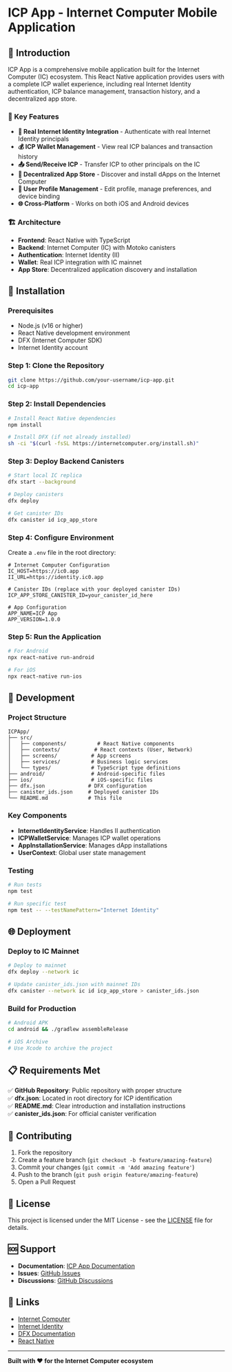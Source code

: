 # ICP App - Internet Computer Mobile Application

## 📱 Introduction

ICP App is a comprehensive mobile application built for the Internet Computer (IC) ecosystem. This React Native application provides users with a complete ICP wallet experience, including real Internet Identity authentication, ICP balance management, transaction history, and a decentralized app store.

### 🌟 Key Features

- **🔐 Real Internet Identity Integration** - Authenticate with real Internet Identity principals
- **💰 ICP Wallet Management** - View real ICP balances and transaction history
- **📤 Send/Receive ICP** - Transfer ICP to other principals on the IC
- **🛒 Decentralized App Store** - Discover and install dApps on the Internet Computer
- **👤 User Profile Management** - Edit profile, manage preferences, and device binding
- **🌐 Cross-Platform** - Works on both iOS and Android devices

### 🏗️ Architecture

- **Frontend**: React Native with TypeScript
- **Backend**: Internet Computer (IC) with Motoko canisters
- **Authentication**: Internet Identity (II)
- **Wallet**: Real ICP integration with IC mainnet
- **App Store**: Decentralized application discovery and installation

## 🚀 Installation

### Prerequisites

- Node.js (v16 or higher)
- React Native development environment
- DFX (Internet Computer SDK)
- Internet Identity account

### Step 1: Clone the Repository

```bash
git clone https://github.com/your-username/icp-app.git
cd icp-app
```

### Step 2: Install Dependencies

```bash
# Install React Native dependencies
npm install

# Install DFX (if not already installed)
sh -ci "$(curl -fsSL https://internetcomputer.org/install.sh)"
```

### Step 3: Deploy Backend Canisters

```bash
# Start local IC replica
dfx start --background

# Deploy canisters
dfx deploy

# Get canister IDs
dfx canister id icp_app_store
```

### Step 4: Configure Environment

Create a `.env` file in the root directory:

```env
# Internet Computer Configuration
IC_HOST=https://ic0.app
II_URL=https://identity.ic0.app

# Canister IDs (replace with your deployed canister IDs)
ICP_APP_STORE_CANISTER_ID=your_canister_id_here

# App Configuration
APP_NAME=ICP App
APP_VERSION=1.0.0
```

### Step 5: Run the Application

```bash
# For Android
npx react-native run-android

# For iOS
npx react-native run-ios
```

## 🔧 Development

### Project Structure

```
ICPApp/
├── src/
│   ├── components/          # React Native components
│   ├── contexts/           # React contexts (User, Network)
│   ├── screens/           # App screens
│   ├── services/          # Business logic services
│   └── types/             # TypeScript type definitions
├── android/               # Android-specific files
├── ios/                   # iOS-specific files
├── dfx.json              # DFX configuration
├── canister_ids.json     # Deployed canister IDs
└── README.md             # This file
```

### Key Components

- **InternetIdentityService**: Handles II authentication
- **ICPWalletService**: Manages ICP wallet operations
- **AppInstallationService**: Manages dApp installations
- **UserContext**: Global user state management

### Testing

```bash
# Run tests
npm test

# Run specific test
npm test -- --testNamePattern="Internet Identity"
```

## 🌐 Deployment

### Deploy to IC Mainnet

```bash
# Deploy to mainnet
dfx deploy --network ic

# Update canister_ids.json with mainnet IDs
dfx canister --network ic id icp_app_store > canister_ids.json
```

### Build for Production

```bash
# Android APK
cd android && ./gradlew assembleRelease

# iOS Archive
# Use Xcode to archive the project
```

## 📋 Requirements Met

✅ **GitHub Repository**: Public repository with proper structure  
✅ **dfx.json**: Located in root directory for ICP identification  
✅ **README.md**: Clear introduction and installation instructions  
✅ **canister_ids.json**: For official canister verification  

## 🤝 Contributing

1. Fork the repository
2. Create a feature branch (`git checkout -b feature/amazing-feature`)
3. Commit your changes (`git commit -m 'Add amazing feature'`)
4. Push to the branch (`git push origin feature/amazing-feature`)
5. Open a Pull Request

## 📄 License

This project is licensed under the MIT License - see the [LICENSE](LICENSE) file for details.

## 🆘 Support

- **Documentation**: [ICP App Documentation](docs/)
- **Issues**: [GitHub Issues](https://github.com/your-username/icp-app/issues)
- **Discussions**: [GitHub Discussions](https://github.com/your-username/icp-app/discussions)

## 🔗 Links

- [Internet Computer](https://internetcomputer.org/)
- [Internet Identity](https://identity.ic0.app/)
- [DFX Documentation](https://internetcomputer.org/docs/current/developer-docs/setup/install/)
- [React Native](https://reactnative.dev/)

---

**Built with ❤️ for the Internet Computer ecosystem** 